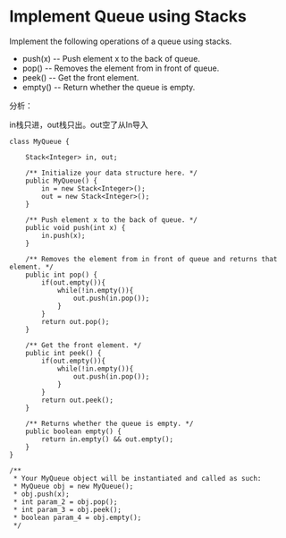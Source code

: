 # Implement Queue using Stacks

Implement the following operations of a queue using stacks.

* push\(x\) -- Push element x to the back of queue.
* pop\(\) -- Removes the element from in front of queue.
* peek\(\) -- Get the front element.
* empty\(\) -- Return whether the queue is empty.

分析：

in栈只进，out栈只出。out空了从In导入

```text
class MyQueue {

    Stack<Integer> in, out;

    /** Initialize your data structure here. */
    public MyQueue() {
        in = new Stack<Integer>();
        out = new Stack<Integer>();
    }

    /** Push element x to the back of queue. */
    public void push(int x) {
        in.push(x);
    }

    /** Removes the element from in front of queue and returns that element. */
    public int pop() {
        if(out.empty()){
            while(!in.empty()){
                out.push(in.pop());
            }
        }
        return out.pop();
    }

    /** Get the front element. */
    public int peek() {
        if(out.empty()){
            while(!in.empty()){
                out.push(in.pop());
            }
        }
        return out.peek();
    }

    /** Returns whether the queue is empty. */
    public boolean empty() {
        return in.empty() && out.empty();
    }
}

/**
 * Your MyQueue object will be instantiated and called as such:
 * MyQueue obj = new MyQueue();
 * obj.push(x);
 * int param_2 = obj.pop();
 * int param_3 = obj.peek();
 * boolean param_4 = obj.empty();
 */
```

